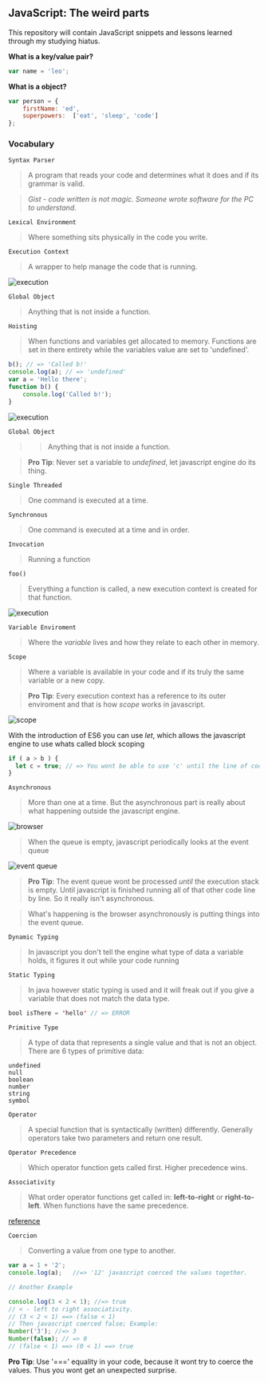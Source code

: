 ## JavaScript: The weird parts

This repository will contain JavaScript snippets and lessons learned through my studying hiatus.

**What is a key/value pair?**

```javascript
var name = 'leo';
```

**What is a object?**

```javascript
var person = {
    firstName: 'ed',
    superpowers:  ['eat', 'sleep', 'code']
};
```

### Vocabulary
```
Syntax Parser
```
> A program that reads your code and determines what it does and if its grammar is valid.

> *Gist - code written is not magic. Someone wrote software for the PC to understand.*

```
Lexical Environment
```
> Where something sits physically in the code you write.

```
Execution Context
```
> A wrapper to help manage the code that is running.

![execution](assets/executionContext.PNG "example image")

```
Global Object
```
> Anything that is not inside a function.

```
Hoisting
```
> When functions and variables get allocated to memory. Functions are set in there entirety while the variables value are set to 'undefined'.

```javascript
b(); // => 'Called b!'
console.log(a); // => 'undefined'
var a = 'Hello there';
function b() {
    console.log('Called b!');
}
```
![execution](assets/hoisting.png "example image")

```
Global Object
```
>> Anything that is not inside a function.

> **Pro Tip**: Never set a variable to *undefined*, let javascript engine do its thing.

```
Single Threaded
```
> One command is executed at a time.

```
Synchronous
```
> One command is executed at a time and in order.

```
Invocation
```
> Running a function

```
foo()
```

> Everything a function is called, a new execution context is created for that function.

![execution](assets/ecStack.png "example of execution context stack")

```
Variable Enviroment
```

> Where the *variable* lives and how they relate to each other in memory.


```
Scope
```

> Where a variable is available in your code and if its truly the same variable or a new copy.

> **Pro Tip**: Every execution context has a reference to its outer enviroment and that is how *scope* works in javascript.

![scope](assets/scope.png "example of scope")

With the introduction of ES6 you can use *let*, which allows the javascript engine to use whats called block scoping

```javascript
if ( a > b ) {
  let c = true; // => You wont be able to use 'c' until the line of code is runned. if you tried to use it before, you will get an error.
}
```

```
Asynchronous
```

> More than one at a time. But the asynchronous part is really about what happening outside the javascript engine.

![browser](assets/browser.png "example of browser")

> When the queue is empty, javascript periodically looks at the event queue

![event queue](assets/eventQ.png "example of event queue")

> **Pro Tip**: The event queue wont be processed *until* the execution stack is empty. Until javascript is finished running all of that other code line by line. So it really isn't asynchronous.

> What's happening is the browser asynchronously is putting things into the event queue.

```
Dynamic Typing
```

> In javascript you don't tell the engine what type of data a variable holds, it figures it out while your code running

```
Static Typing
```

> In java however static typing is used and it will freak out if you give a variable that does not match the data type.

```java
bool isThere = 'hello' // => ERROR
```

```
Primitive Type
```

> A type of data that represents a single value and that is not an object.
> There are 6 types of primitive data:

```
undefined
null
boolean
number
string
symbol
```

```
Operator
```

> A special function that is syntactically (written) differently. Generally operators take two parameters and return one result.

```
Operator Precedence
```

> Which operator function gets called first. Higher precedence wins.

```
Associativity
```

> What order operator functions get called in: **left-to-right** or **right-to-left**. When functions have the same precedence.

[reference](https://developer.mozilla.org/en-US/docs/Web/JavaScript/Reference/Operators/Operator_Precedence)

```
Coercion
```

> Converting a value from one type to another.

```javascript
var a = 1 + '2';
console.log(a);   //=> '12' javascript coerced the values together.

// Another Example

console.log(3 < 2 < 1); //=> true
// < - left to right associativity.
// (3 < 2 < 1) ==> (false < 1)
// Then javascript coerced false; Example:
Number('3'); //=> 3
Number(false); // => 0
// (false < 1) ==> (0 < 1) ==> true
```

**Pro Tip**: Use '===' equality in your code, because it wont try to coerce the values. Thus you wont get an unexpected surprise.
